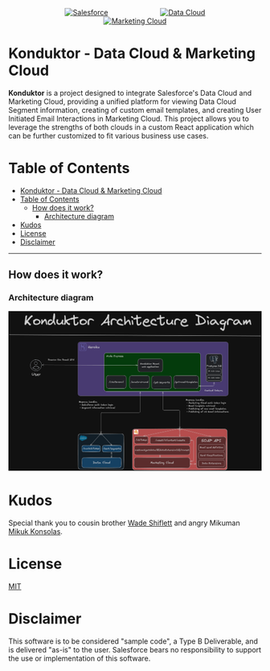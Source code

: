 <p align="center">
<a  href="https://www.salesforce.com/"><img  src="https://a.sfdcstatic.com/shared/images/c360-nav/salesforce-with-type-logo.svg"  alt="Salesforce"  width="150" height="150" hspace="50" /></a>
<a  href="https://www.salesforce.com/data/"><img  src="https://cdn.vidyard.com/hubs/logos/60cb440e-ec9e-4786-9a95-85fdc45dcb89.png"  alt="Data Cloud"  width="150" height="150" hspace="50"/></a>
<a  href="https://www.salesforce.com/form/sem/marketing-cloud-demo-overview"><img  src="https://images.squarespace-cdn.com/content/v1/5e6cfa89c315535aba12ee9d/1620070273475-4V6FM9CR26S7STAY6X1N/Logo+-+Marketing+Cloud+%281%29.png"  alt="Marketing Cloud"  width="150" height="150"  hspace="50"/></a>
<p/>

# Konduktor - Data Cloud & Marketing Cloud

**Konduktor** is a project designed to integrate Salesforce's Data Cloud and Marketing Cloud, providing a unified platform for viewing Data Cloud Segment information, creating of custom email templates, and creating User Initiated Email Interactions in Marketing Cloud. This project allows you to leverage the strengths of both clouds in a custom React application which can be further customized to fit various business use cases.

# Table of Contents

- [Konduktor - Data Cloud \& Marketing Cloud](#konduktor---data-cloud--marketing-cloud)
- [Table of Contents](#table-of-contents)
  - [How does it work?](#how-does-it-work)
    - [Architecture diagram](#architecture-diagram)
- [Kudos](#kudos)
- [License](#license)
- [Disclaimer](#disclaimer)

---

## How does it work?

### Architecture diagram

![](./screenshots/architecture-diagram.png)

# Kudos

Special thank you to cousin brother [Wade Shiflett](https://github.com/WRSSF) and angry Mikuman [Mikuk Konsolas](https://github.com/mikachu2222).

# License

[MIT](http://www.opensource.org/licenses/mit-license.html)

# Disclaimer

This software is to be considered "sample code", a Type B Deliverable, and is delivered "as-is" to the user. Salesforce bears no responsibility to support the use or implementation of this software.

